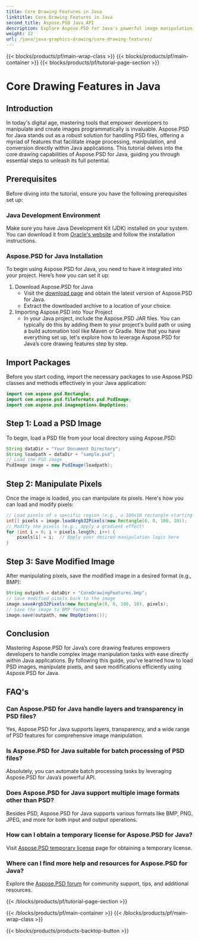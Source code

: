 ```yaml
---
title: Core Drawing Features in Java
linktitle: Core Drawing Features in Java
second_title: Aspose.PSD Java API
description: Explore Aspose.PSD for Java's powerful image manipulation capabilities. Learn how to load, manipulate, and save PSD images programmatically.
weight: 12
url: /java/java-graphics-drawing/core-drawing-features/
---
```


{{< blocks/products/pf/main-wrap-class >}}
{{< blocks/products/pf/main-container >}}
{{< blocks/products/pf/tutorial-page-section >}}

# Core Drawing Features in Java

## Introduction
In today's digital age, mastering tools that empower developers to manipulate and create images programmatically is invaluable. Aspose.PSD for Java stands out as a robust solution for handling PSD files, offering a myriad of features that facilitate image processing, manipulation, and conversion directly within Java applications. This tutorial delves into the core drawing capabilities of Aspose.PSD for Java, guiding you through essential steps to unleash its full potential.
## Prerequisites
Before diving into the tutorial, ensure you have the following prerequisites set up:
### Java Development Environment
Make sure you have Java Development Kit (JDK) installed on your system. You can download it from [Oracle's website](https://www.oracle.com/java/technologies/javase-jdk11-downloads.html) and follow the installation instructions.
### Aspose.PSD for Java Installation
To begin using Aspose.PSD for Java, you need to have it integrated into your project. Here’s how you can set it up:
1. Download Aspose.PSD for Java
   - Visit the [download page](https://releases.aspose.com/psd/java/) and obtain the latest version of Aspose.PSD for Java.
   - Extract the downloaded archive to a location of your choice.
2. Importing Aspose.PSD into Your Project
   - In your Java project, include the Aspose.PSD JAR files. You can typically do this by adding them to your project's build path or using a build automation tool like Maven or Gradle.
Now that you have everything set up, let's explore how to leverage Aspose.PSD for Java’s core drawing features step by step.
## Import Packages
Before you start coding, import the necessary packages to use Aspose.PSD classes and methods effectively in your Java application:
```java
import com.aspose.psd.Rectangle;
import com.aspose.psd.fileformats.psd.PsdImage;
import com.aspose.psd.imageoptions.BmpOptions;
```
## Step 1: Load a PSD Image
To begin, load a PSD file from your local directory using Aspose.PSD:
```java
String dataDir = "Your Document Directory";
String loadpath = dataDir + "sample.psd";
// Load the PSD image
PsdImage image = new PsdImage(loadpath);
```
## Step 2: Manipulate Pixels
Once the image is loaded, you can manipulate its pixels. Here's how you can load and modify pixels:
```java
// Load pixels of a specific region (e.g., a 100x10 rectangle starting from top-left corner)
int[] pixels = image.loadArgb32Pixels(new Rectangle(0, 0, 100, 10));
// Modify the pixels (e.g., apply a gradient effect)
for (int i = 0; i < pixels.length; i++) {
    pixels[i] = i;  // Apply your desired manipulation logic here
}
```
## Step 3: Save Modified Image
After manipulating pixels, save the modified image in a desired format (e.g., BMP):
```java
String outpath = dataDir + "CoreDrawingFeatures.bmp";
// Save modified pixels back to the image
image.saveArgb32Pixels(new Rectangle(0, 0, 100, 10), pixels);
// Save the image to BMP format
image.save(outpath, new BmpOptions());
```

## Conclusion
Mastering Aspose.PSD for Java’s core drawing features empowers developers to handle complex image manipulation tasks with ease directly within Java applications. By following this guide, you've learned how to load PSD images, manipulate pixels, and save modifications efficiently using Aspose.PSD for Java.
## FAQ's
### Can Aspose.PSD for Java handle layers and transparency in PSD files?
Yes, Aspose.PSD for Java supports layers, transparency, and a wide range of PSD features for comprehensive image manipulation.
### Is Aspose.PSD for Java suitable for batch processing of PSD files?
Absolutely, you can automate batch processing tasks by leveraging Aspose.PSD for Java’s powerful API.
### Does Aspose.PSD for Java support multiple image formats other than PSD?
Besides PSD, Aspose.PSD for Java supports various formats like BMP, PNG, JPEG, and more for both input and output operations.
### How can I obtain a temporary license for Aspose.PSD for Java?
Visit [Aspose.PSD temporary license](https://purchase.aspose.com/temporary-license/) page for obtaining a temporary license.
### Where can I find more help and resources for Aspose.PSD for Java?
Explore the [Aspose.PSD forum](https://forum.aspose.com/c/psd/34) for community support, tips, and additional resources.

{{< /blocks/products/pf/tutorial-page-section >}}

{{< /blocks/products/pf/main-container >}}
{{< /blocks/products/pf/main-wrap-class >}}

{{< blocks/products/products-backtop-button >}}
